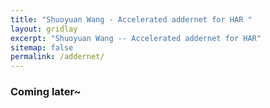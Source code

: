 ```yaml
---
title: "Shuoyuan Wang - Accelerated addernet for HAR "
layout: gridlay
excerpt: "Shuoyuan Wang -- Accelerated addernet for HAR"
sitemap: false
permalink: /addernet/
---
```


### Coming later~